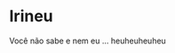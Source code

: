 # Irineu
Você não sabe e nem                                                           eu ... heuheuheuheu
